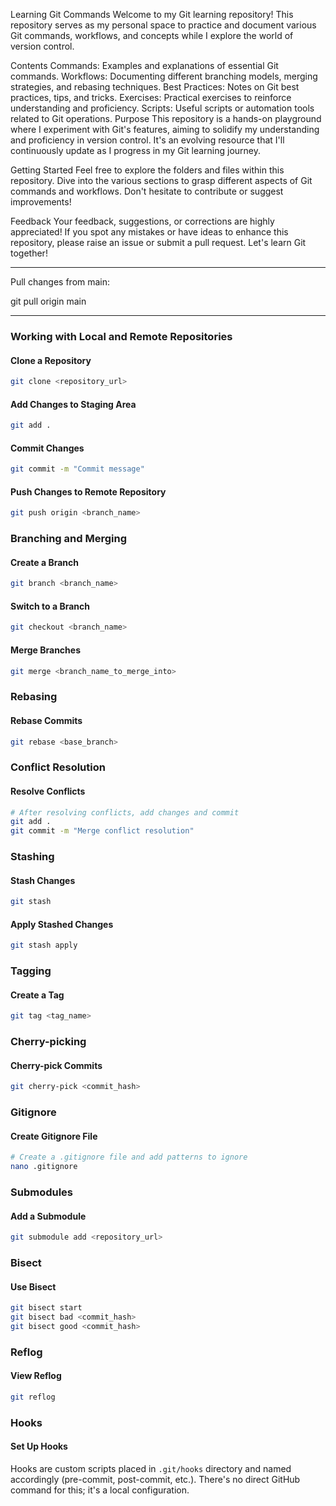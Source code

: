Learning Git Commands
Welcome to my Git learning repository! This repository serves as my personal space to practice and document various Git commands, workflows, and concepts while I explore the world of version control.

Contents
Commands: Examples and explanations of essential Git commands.
Workflows: Documenting different branching models, merging strategies, and rebasing techniques.
Best Practices: Notes on Git best practices, tips, and tricks.
Exercises: Practical exercises to reinforce understanding and proficiency.
Scripts: Useful scripts or automation tools related to Git operations.
Purpose
This repository is a hands-on playground where I experiment with Git's features, aiming to solidify my understanding and proficiency in version control. It's an evolving resource that I'll continuously update as I progress in my Git learning journey.

Getting Started
Feel free to explore the folders and files within this repository. Dive into the various sections to grasp different aspects of Git commands and workflows. Don't hesitate to contribute or suggest improvements!

Feedback
Your feedback, suggestions, or corrections are highly appreciated! If you spot any mistakes or have ideas to enhance this repository, please raise an issue or submit a pull request. Let's learn Git together!

------------------------------------------------------------------------------------------------------------------------------------

Pull changes from main:

git pull origin main

------------------------------------------------------------------------------------------------------------------------------------

### Working with Local and Remote Repositories

#### Clone a Repository

```bash
git clone <repository_url>
```

#### Add Changes to Staging Area

```bash
git add .
```

#### Commit Changes

```bash
git commit -m "Commit message"
```

#### Push Changes to Remote Repository

```bash
git push origin <branch_name>
```

### Branching and Merging

#### Create a Branch

```bash
git branch <branch_name>
```

#### Switch to a Branch

```bash
git checkout <branch_name>
```

#### Merge Branches

```bash
git merge <branch_name_to_merge_into>
```

### Rebasing

#### Rebase Commits

```bash
git rebase <base_branch>
```

### Conflict Resolution

#### Resolve Conflicts

```bash
# After resolving conflicts, add changes and commit
git add .
git commit -m "Merge conflict resolution"
```

### Stashing

#### Stash Changes

```bash
git stash
```

#### Apply Stashed Changes

```bash
git stash apply
```

### Tagging

#### Create a Tag

```bash
git tag <tag_name>
```

### Cherry-picking

#### Cherry-pick Commits

```bash
git cherry-pick <commit_hash>
```

### Gitignore

#### Create Gitignore File

```bash
# Create a .gitignore file and add patterns to ignore
nano .gitignore
```

### Submodules

#### Add a Submodule

```bash
git submodule add <repository_url>
```

### Bisect

#### Use Bisect

```bash
git bisect start
git bisect bad <commit_hash>
git bisect good <commit_hash>
```

### Reflog

#### View Reflog

```bash
git reflog
```

### Hooks

#### Set Up Hooks

Hooks are custom scripts placed in `.git/hooks` directory and named accordingly (pre-commit, post-commit, etc.). There's no direct GitHub command for this; it's a local configuration.
